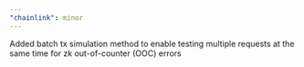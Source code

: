 ```yaml
---
"chainlink": minor
---
```


Added batch tx simulation method to enable testing multiple requests at the same time for zk out-of-counter (OOC) errors
